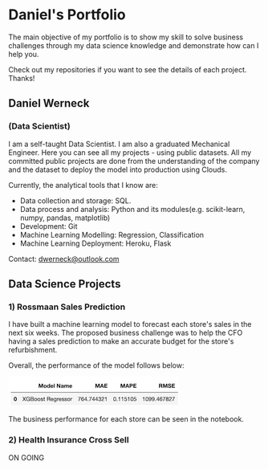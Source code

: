 # Daniel's Portfolio

The main objective of my portfolio is to show my skill to solve business challenges through my data science knowledge and demonstrate how can I help you. 

Check out my repositories if you want to see the details of each project. Thanks!

## Daniel Werneck
### (Data Scientist)
I am a self-taught Data Scientist. I am also a graduated Mechanical Engineer.
Here you can see all my projects - using public datasets. 
All my committed public projects are done from the understanding of the company and the dataset to deploy the model into production using Clouds.  

Currently, the analytical tools that I know are:
- Data collection and storage: SQL.
- Data process and analysis: Python and its modules(e.g. scikit-learn, numpy, pandas, matplotlib)
- Development: Git
- Machine Learning Modelling: Regression, Classification
- Machine Learning Deployment: Heroku, Flask

Contact:
dwerneck@outlook.com

## Data Science Projects

### 1) Rossmaan Sales Prediction

I have built a machine learning model to forecast each store's sales in the next six weeks. The proposed business challenge was to help the CFO having a sales prediction to make an accurate budget for the store's refurbishment.  

Overall, the performance of the model follows below:

![Alt text](/result.png?raw=true)

The business performance for each store can be seen in the notebook. 

### 2) Health Insurance Cross Sell

ON GOING
